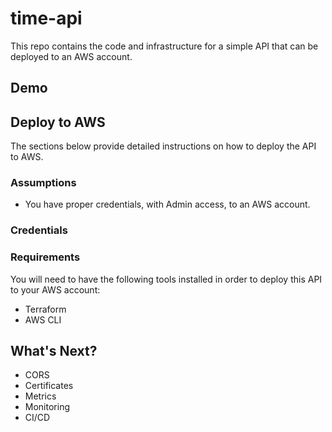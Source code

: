 # time-api

This repo contains the code and infrastructure for a simple API that can be deployed to an AWS account.

## Demo

## Deploy to AWS

The sections below provide detailed instructions on how to deploy the API to AWS.

### Assumptions
- You have proper credentials, with Admin access, to an AWS account.

### Credentials

### Requirements
You will need to have the following tools installed in order to deploy this API to your AWS account:
- Terraform
- AWS CLI

## What's Next?
- CORS
- Certificates
- Metrics
- Monitoring
- CI/CD
